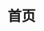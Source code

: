 ---
home: true
layout: BlogHome
icon: home
title: 首页
heroImage: 
heroText: Line
heroFullScreen: true
tagline: #副标题
# projects:
#   - icon: book
#     name: 书籍名称
#     desc: 书籍详细描述
#     link: https://你的书籍链接

#   - icon: article
#     name: 文章名称
#     desc: 文章详细描述
#     link: https://你的文章链接

footer: #自定义你的页脚文字
---